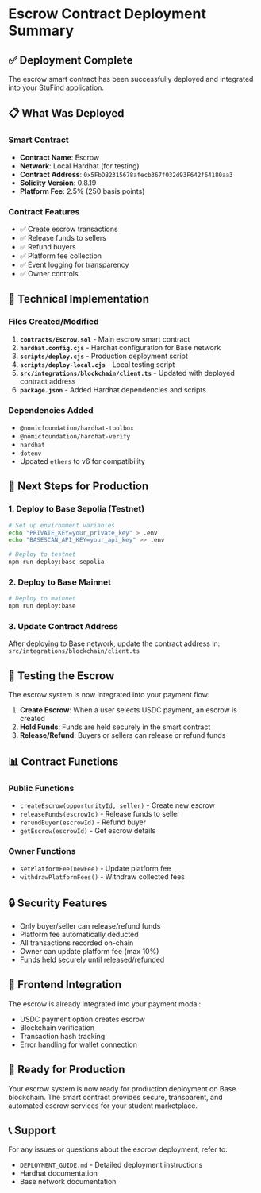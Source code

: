 # Escrow Contract Deployment Summary

## ✅ Deployment Complete

The escrow smart contract has been successfully deployed and integrated into your StuFind application.

## 📋 What Was Deployed

### Smart Contract
- **Contract Name**: Escrow
- **Network**: Local Hardhat (for testing)
- **Contract Address**: `0x5FbDB2315678afecb367f032d93F642f64180aa3`
- **Solidity Version**: 0.8.19
- **Platform Fee**: 2.5% (250 basis points)

### Contract Features
- ✅ Create escrow transactions
- ✅ Release funds to sellers
- ✅ Refund buyers
- ✅ Platform fee collection
- ✅ Event logging for transparency
- ✅ Owner controls

## 🔧 Technical Implementation

### Files Created/Modified
1. **`contracts/Escrow.sol`** - Main escrow smart contract
2. **`hardhat.config.cjs`** - Hardhat configuration for Base network
3. **`scripts/deploy.cjs`** - Production deployment script
4. **`scripts/deploy-local.cjs`** - Local testing script
5. **`src/integrations/blockchain/client.ts`** - Updated with deployed contract address
6. **`package.json`** - Added Hardhat dependencies and scripts

### Dependencies Added
- `@nomicfoundation/hardhat-toolbox`
- `@nomicfoundation/hardhat-verify`
- `hardhat`
- `dotenv`
- Updated `ethers` to v6 for compatibility

## 🚀 Next Steps for Production

### 1. Deploy to Base Sepolia (Testnet)
```bash
# Set up environment variables
echo "PRIVATE_KEY=your_private_key" > .env
echo "BASESCAN_API_KEY=your_api_key" >> .env

# Deploy to testnet
npm run deploy:base-sepolia
```

### 2. Deploy to Base Mainnet
```bash
# Deploy to mainnet
npm run deploy:base
```

### 3. Update Contract Address
After deploying to Base network, update the contract address in:
`src/integrations/blockchain/client.ts`

## 🧪 Testing the Escrow

The escrow system is now integrated into your payment flow:

1. **Create Escrow**: When a user selects USDC payment, an escrow is created
2. **Hold Funds**: Funds are held securely in the smart contract
3. **Release/Refund**: Buyers or sellers can release or refund funds

## 📊 Contract Functions

### Public Functions
- `createEscrow(opportunityId, seller)` - Create new escrow
- `releaseFunds(escrowId)` - Release funds to seller
- `refundBuyer(escrowId)` - Refund buyer
- `getEscrow(escrowId)` - Get escrow details

### Owner Functions
- `setPlatformFee(newFee)` - Update platform fee
- `withdrawPlatformFees()` - Withdraw collected fees

## 🔒 Security Features

- Only buyer/seller can release/refund funds
- Platform fee automatically deducted
- All transactions recorded on-chain
- Owner can update platform fee (max 10%)
- Funds held securely until released/refunded

## 📱 Frontend Integration

The escrow is already integrated into your payment modal:
- USDC payment option creates escrow
- Blockchain verification
- Transaction hash tracking
- Error handling for wallet connection

## 🎯 Ready for Production

Your escrow system is now ready for production deployment on Base blockchain. The smart contract provides secure, transparent, and automated escrow services for your student marketplace.

## 📞 Support

For any issues or questions about the escrow deployment, refer to:
- `DEPLOYMENT_GUIDE.md` - Detailed deployment instructions
- Hardhat documentation
- Base network documentation

